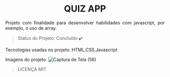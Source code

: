<h1 align="center">QUIZ APP</h1>
<p align="justify">Projeto  com finalidade para desenvolver habilidades com javascript, por exemplo, o uso de array.</p>

> Status do Projeto: Concluido :heavy_check_mark:

Tecnologias usadas no projeto: HTML,CSS,Javascript

Imagens do projeto:
![Captura de Tela (56)](https://github.com/httpcleison/quiz-app/assets/125741218/e0e35dba-3cc6-42f2-b214-c274b0821f52)


> LICENÇA MIT
